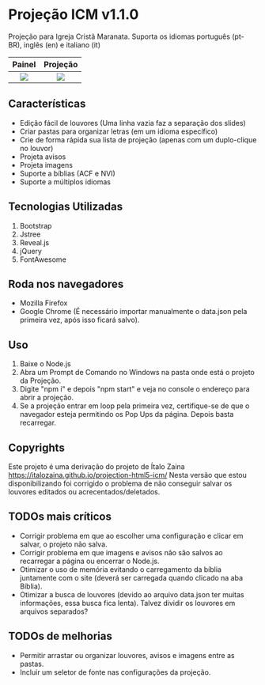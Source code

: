 # Projeção ICM v1.1.0

Projeção para Igreja Cristã Maranata. Suporta os idiomas português (pt-BR), inglês (en) e italiano (it)

Painel                     |  Projeção
:-------------------------:|:-------------------------:
![](https://github.com/chacalbl4ck/projection-html5-icm/raw/master/docs/assets/img/painel.gif)      |  ![](https://github.com/chacalbl4ck/projection-html5-icm/raw/master/docs/assets/img/projecao.gif)

Características
---------------

* Edição fácil de louvores (Uma linha vazia faz a separação dos slides)
* Criar pastas para organizar letras (em um idioma específico)
* Crie de forma rápida sua lista de projeção (apenas com um duplo-clique no louvor)
* Projeta avisos
* Projeta imagens
* Suporte a bíblias (ACF e NVI)
* Suporte a múltiplos idiomas

Tecnologias Utilizadas
----------------------

1. Bootstrap
2. Jstree
3. Reveal.js
4. jQuery
5. FontAwesome

Roda nos navegadores
--------------------

* Mozilla Firefox
* Google Chrome (É necessário importar manualmente o data.json pela primeira vez, após isso ficará salvo).

Uso
---

1. Baixe o Node.js
2. Abra um Prompt de Comando no Windows na pasta onde está o projeto da Projeção.
3. Digite "npm i" e depois "npm start" e veja no console o endereço para abrir a projeção.
4. Se a projeção entrar em loop pela primeira vez, certifique-se de que o navegador esteja permitindo os Pop Ups da página. Depois basta recarregar.

Copyrights
---

Este projeto é uma derivação do projeto de Ítalo Zaina https://italozaina.github.io/projection-html5-icm/
Nesta versão que estou disponibilizando foi corrigido o problema de não conseguir salvar os louvores editados ou acrecentados/deletados.

TODOs mais críticos
---

* Corrigir problema em que ao escolher uma configuração e clicar em salvar, o projeto não salva.
* Corrigir problema em que imagens e avisos não são salvos ao recarregar a página ou encerrar o Node.js.
* Otimizar o uso de memória evitando o carregamento da bíblia juntamente com o site (deverá ser carregada quando clicado na aba Bíblia).
* Otimizar a busca de louvores (devido ao arquivo data.json ter muitas informações, essa busca fica lenta). Talvez dividir os louvores em arquivos separados?

TODOs de melhorias
---

* Permitir arrastar ou organizar louvores, avisos e imagens entre as pastas.
* Incluir um seletor de fonte nas configurações da projeção.
